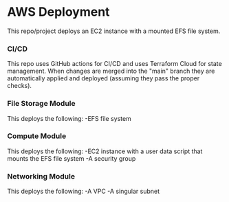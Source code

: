 # AWS Deployment
This repo/project deploys an EC2 instance with a mounted EFS file system.

### CI/CD
This repo uses GitHub actions for CI/CD and uses Terraform Cloud for state management.
When changes are merged into the "main" branch they are automatically applied and deployed (assuming they pass the proper checks).

### File Storage Module
This deploys the following:
-EFS file system

### Compute Module
This deploys the following: 
-EC2 instance with a user data script that mounts the EFS file system
-A security group

### Networking Module
This deploys the following: 
-A VPC 
-A singular subnet

